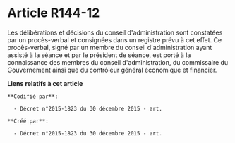 # Article R144-12

Les délibérations et décisions du conseil d'administration sont constatées par un procès-verbal et consignées dans un
registre prévu à cet effet. Ce procès-verbal, signé par un membre du conseil d'administration ayant assisté à la séance et
par le président de séance, est porté à la connaissance des membres du conseil d'administration, du commissaire du
Gouvernement ainsi que du contrôleur général économique et financier.

**Liens relatifs à cet article**

	**Codifié par**:

	  - Décret n°2015-1823 du 30 décembre 2015 - art.

	**Créé par**:

	  - Décret n°2015-1823 du 30 décembre 2015 - art.
